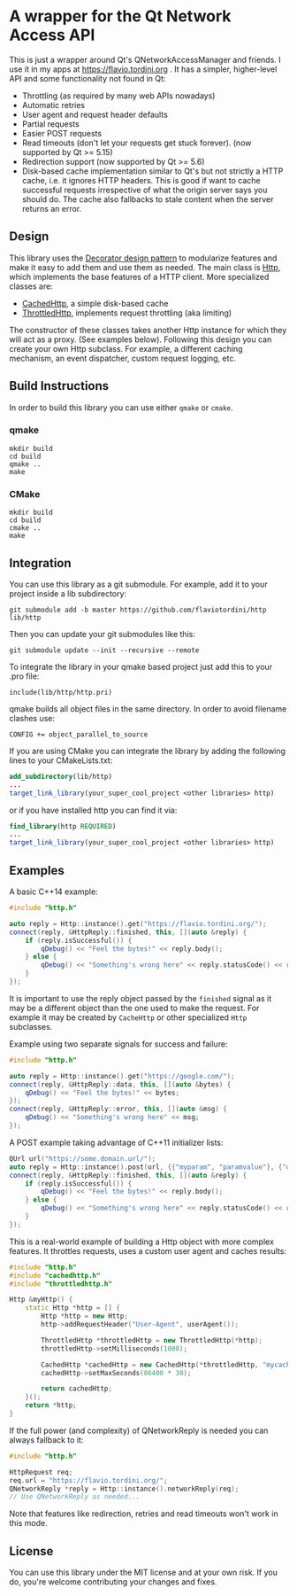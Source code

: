 # A wrapper for the Qt Network Access API

This is just a wrapper around Qt's QNetworkAccessManager and friends. I use it in my apps at https://flavio.tordini.org . It has a simpler, higher-level API and some functionality not found in Qt:

- Throttling (as required by many web APIs nowadays)
- Automatic retries
- User agent and request header defaults
- Partial requests
- Easier POST requests
- Read timeouts (don't let your requests get stuck forever). (now supported by Qt >= 5.15)
- Redirection support (now supported by Qt >= 5.6)
- Disk-based cache implementation similar to Qt's but not strictly a HTTP cache, i.e. it ignores HTTP headers. This is good if want to cache successful requests irrespective of what the origin server says you should do. The cache also fallbacks to stale content when the server returns an error.

## Design

This library uses the [Decorator design pattern](https://en.wikipedia.org/wiki/Decorator_pattern) to modularize features and make it easy to add them and use them as needed. The main class is [Http](https://github.com/flaviotordini/http/blob/master/src/http.h), which implements the base features of a HTTP client. More specialized classes are:

- [CachedHttp](https://github.com/flaviotordini/http/blob/master/src/cachedhttp.h), a simple disk-based cache
- [ThrottledHttp](https://github.com/flaviotordini/http/blob/master/src/throttledhttp.h), implements request throttling (aka limiting)

The constructor of these classes takes another Http instance for which they will act as a proxy. (See examples below). Following this design you can create your own Http subclass. For example, a different caching mechanism, an event dispatcher, custom request logging, etc.


## Build Instructions
In order to build this library you can use either `qmake` or `cmake`.

### qmake
```shell
mkdir build
cd build
qmake ..
make
```

### CMake
```shell
mkdir build
cd build
cmake ..
make
```

## Integration

You can use this library as a git submodule. For example, add it to your project inside a lib subdirectory:

```shell
git submodule add -b master https://github.com/flaviotordini/http lib/http
```

Then you can update your git submodules like this:

```shell
git submodule update --init --recursive --remote
```

To integrate the library in your qmake based project just add this to your .pro file:

```
include(lib/http/http.pri)
```

qmake builds all object files in the same directory. In order to avoid filename clashes use:

```
CONFIG += object_parallel_to_source
```

If you are using CMake you can integrate the library by adding the following lines to your CMakeLists.txt:

```cmake
add_subdirectory(lib/http)
...
target_link_library(your_super_cool_project <other libraries> http)
```
or if you have installed http you can find it via:

```cmake
find_library(http REQUIRED)
...
target_link_library(your_super_cool_project <other libraries> http)
```


## Examples

A basic C++14 example:

```cpp
#include "http.h"

auto reply = Http::instance().get("https://flavio.tordini.org/");
connect(reply, &HttpReply::finished, this, [](auto &reply) {
    if (reply.isSuccessful()) {
        qDebug() << "Feel the bytes!" << reply.body();
    } else {
        qDebug() << "Something's wrong here" << reply.statusCode() << reply.reasonPhrase();
    }
});
```

It is important to use the reply object passed by the `finished` signal as it may be a different object than the one used to make the request. For example it may be created by `CacheHttp` or other specialized `Http` subclasses.

Example using two separate signals for success and failure:
```cpp
#include "http.h"

auto reply = Http::instance().get("https://google.com/");
connect(reply, &HttpReply::data, this, [](auto &bytes) {
    qDebug() << "Feel the bytes!" << bytes;
});
connect(reply, &HttpReply::error, this, [](auto &msg) {
    qDebug() << "Something's wrong here" << msg;
});
```

A POST example taking advantage of C++11 initializer lists:

```cpp
QUrl url("https://some.domain.url/");
auto reply = Http::instance().post(url, {{"myparam", "paramvalue"}, {"otherparam", "foo"}});
connect(reply, &HttpReply::finished, this, [](auto &reply) {
    if (reply.isSuccessful()) {
        qDebug() << "Feel the bytes!" << reply.body();
    } else {
        qDebug() << "Something's wrong here" << reply.statusCode() << reply.reasonPhrase();
    }
});
```

This is a real-world example of building a Http object with more complex features. It throttles requests, uses a custom user agent and caches results:

```cpp
#include "http.h"
#include "cachedhttp.h"
#include "throttledhttp.h"

Http &myHttp() {
    static Http *http = [] {
        Http *http = new Http;
        http->addRequestHeader("User-Agent", userAgent());

        ThrottledHttp *throttledHttp = new ThrottledHttp(*http);
        throttledHttp->setMilliseconds(1000);

        CachedHttp *cachedHttp = new CachedHttp(*throttledHttp, "mycache");
        cachedHttp->setMaxSeconds(86400 * 30);

        return cachedHttp;
    }();
    return *http;
}
```

If the full power (and complexity) of QNetworkReply is needed you can always fallback to it:

```cpp
#include "http.h"

HttpRequest req;
req.url = "https://flavio.tordini.org/";
QNetworkReply *reply = Http::instance().networkReply(req);
// Use QNetworkReply as needed...
```

Note that features like redirection, retries and read timeouts won't work in this mode.

## License

You can use this library under the MIT license and at your own risk. If you do, you're welcome contributing your changes and fixes.
